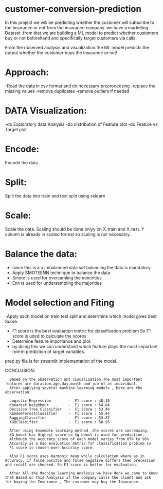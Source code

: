 # customer-conversion-prediction
In this project we will be predicting whether the customer will subscribe to the insurance or not from the insurance company. we have a marketing Dataset ,from that we are building a ML model to predict whether customers buy or not beforehand and specifically target  customers via calls.

From the observed analysis and visualization the ML model predicts the output whether the customer buys the insurance or not!

# Approach:
  -Read the data in csv format and do necessary preproceesing
  -replace the missing values
  -remove duplicates
  -remove outliers if needed
# DATA Visualization:
   -do Exploratory data Analysis
   -do distribution of Feature plot 
   -do Feature vs Target plot
# Encode:
   Encode the data
# Split:
   Split the data into train and test split using sklearn 
# Scale:
   Scale the data. 
   Scaling should be done onlyy on X_train and X_test.
   Y column is already in scaled format so scaling is not necessary.
# Balance the data:
  - since this is a n imbalanced data set balancing the data is mandatory.
  - Apply SMOTEENN technique to balance the data
  - Smote is used for oversamling the minorities
  - Enn is used for undersampling the majorities
# Model selection and Fiting
   -Apply each model on train test split and determine which model gives best Score
   - F1 score is the best evaluation metric for classification problem So F1 score is uded to calculate the scores
   - Determine feature importance and plot.
   - by doing this we can understand which feature plays the most important role in prediction of target variables.
  
  


pred.py file is for streamlit implementation of the model.

CONCLUSION:

      Based on the observation and visualization,The most important features are duration,age,day,month and job of an individual.
      After applying several machine learning models , here are the observation.

      Logistic Regression        -  F1 score : 48.10
      Knearest Neighbour         -  F1 score : 54.84 
      Decision Tree Classifier   -  F1 score : 53.40
      RandomForestClassifier     -  F1 score : 55.94
      BaggingClassifier          -  F1 score : 53.37
      XGBClassifier              -  F1 score : 58.95

      After using Ensemble learning method ,the scores are increasing.
      XG boost has Highest score so Xg boost is used for prediction.
      Although the Accuracy score of each model varies from 87% to 96%
      Accuracy is a bad evaluation metric for classification problem so 
      F1 score is chosen over Accuracy score.

      Also F1 score uses Harmonic mean while calculation where as in Accuracy, if false positve and false negative differs then precession and recall are checked. So F1 score is better for evaluation.

      After All the Machine learning Analysis we have done we came to Know that Based on this Analysis if the company calls the client and ask for buying the Insurance , The customer may buy the Insurance.
